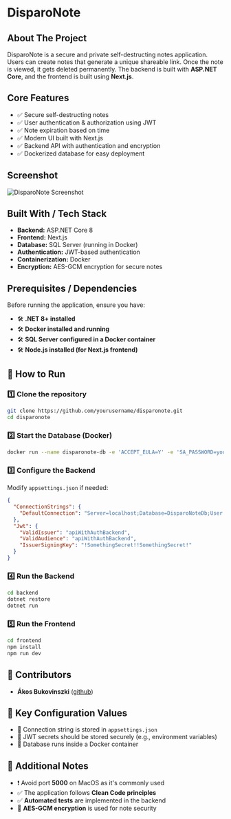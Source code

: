 # DisparoNote

## About The Project
DisparoNote is a secure and private self-destructing notes application. Users can create notes that generate a unique shareable link. Once the note is viewed, it gets deleted permanently. The backend is built with **ASP.NET Core**, and the frontend is built using **Next.js**.

## Core Features
- ✅ Secure self-destructing notes
- ✅ User authentication & authorization using JWT
- ✅ Note expiration based on time
- ✅ Modern UI built with Next.js
- ✅ Backend API with authentication and encryption
- ✅ Dockerized database for easy deployment

## Screenshot
![DisparoNote Screenshot]()

## Built With / Tech Stack
- **Backend:** ASP.NET Core 8
- **Frontend:** Next.js
- **Database:** SQL Server (running in Docker)
- **Authentication:** JWT-based authentication
- **Containerization:** Docker
- **Encryption:** AES-GCM encryption for secure notes

## Prerequisites / Dependencies
Before running the application, ensure you have:
- 🛠 **.NET 8+ installed**
- 🛠 **Docker installed and running**
- 🛠 **SQL Server configured in a Docker container**
- 🛠 **Node.js installed (for Next.js frontend)**

## 🚀 How to Run
### 1️⃣ Clone the repository
```sh
git clone https://github.com/yourusername/disparonote.git
cd disparonote
```

### 2️⃣ Start the Database (Docker)
```sh
docker run --name disparonote-db -e 'ACCEPT_EULA=Y' -e 'SA_PASSWORD=yourStrong(!)Password' -p 1433:1433 -d mcr.microsoft.com/mssql/server:latest
```

### 3️⃣ Configure the Backend
Modify `appsettings.json` if needed:
```json
{
  "ConnectionStrings": {
    "DefaultConnection": "Server=localhost;Database=DisparoNoteDb;User Id=sa;Password=yourStrong(!)Password;Encrypt=False;TrustServerCertificate=True;"
  },
  "Jwt": {
    "ValidIssuer": "apiWithAuthBackend",
    "ValidAudience": "apiWithAuthBackend",
    "IssuerSigningKey": "!SomethingSecret!!SomethingSecret!"
  }
}
```

### 4️⃣ Run the Backend
```sh
cd backend
dotnet restore
dotnet run
```

### 5️⃣ Run the Frontend
```sh
cd frontend
npm install
npm run dev
```

## 👥 Contributors
- **Ákos Bukovinszki** ([github](https://github.com/bukovinszkiakos))

## 🔧 Key Configuration Values
- 🔑 Connection string is stored in `appsettings.json`
- 🔑 JWT secrets should be stored securely (e.g., environment variables)
- 🔑 Database runs inside a Docker container

## 📌 Additional Notes
- ❗ Avoid port **5000** on MacOS as it's commonly used
- ✅ The application follows **Clean Code principles**
- ✅ **Automated tests** are implemented in the backend
- 🔐 **AES-GCM encryption** is used for note security



